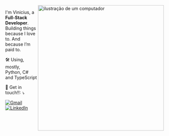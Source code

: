 <img src="https://github.com/user-attachments/assets/3e534397-a407-4307-8b56-a623b90b5357" alt="ilustração de um computador" min-width="400px" max-width="400px" width="400px" align="right">

<p align="left"> 
  I'm Vinicius, a <strong>Full-Stack Developer</strong>.<br>
  Building things because I love to. And because I’m paid to.
</p>

<p align="left">
  🛠️ Using, mostly, Python, C# and TypeScript
</p>

<p align="left">
  💌 Get in touch!!: ⤵️
</p>

<p align="left">
  <a href="https://mail.google.com/mail/u/0/?fs=1&tf=cm&source=mailto&to=viniciushqalves@gmail.com" title="Gmail">
  <img src="https://img.shields.io/badge/-Gmail-FF0000?style=flat-square&labelColor=FF0000&logo=gmail&logoColor=white" alt="Gmail"/></a>
  <a href="https://www.linkedin.com/in/viniciushqalves/" title="LinkedIn">
  <img src="https://img.shields.io/badge/-Linkedin-0e76a8?style=flat-square&logo=Linkedin&logoColor=white&link=LINK-DO-SEU-LINKEDIN" alt="LinkedIn"/></a>
</p>



